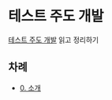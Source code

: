 # 테스트 주도 개발

[테스트 주도 개발](https://product.kyobobook.co.kr/detail/S000001032985) 읽고 정리하기

## 차례

- [0. 소개](./practice/README.md)
